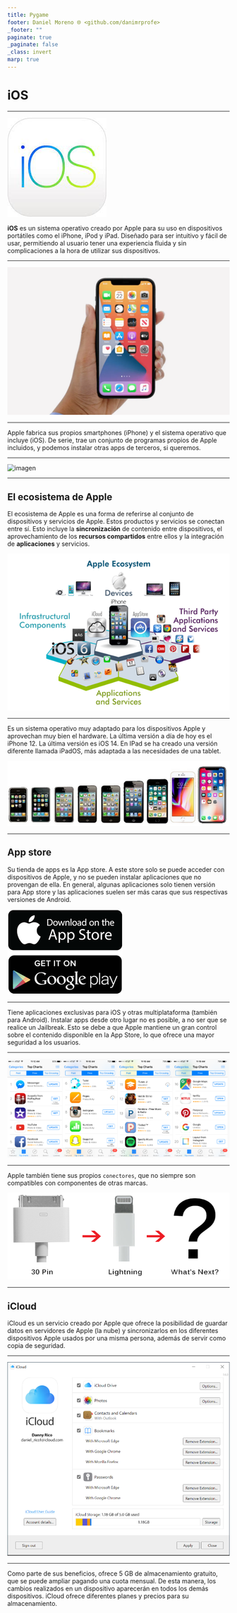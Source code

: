 ```yaml
---
title: Pygame
footer: Daniel Moreno 🌐 <github.com/danimrprofe>
_footer: ""
paginate: true
_paginate: false
_class: invert
marp: true
---
```


# iOS

---

![](img/2023-03-18-15-06-43.png)

**iOS** es un sistema operativo creado por Apple para su uso en dispositivos portátiles como el iPhone, iPod y iPad. Diseñado para ser intuitivo y fácil de usar, permitiendo al usuario tener una experiencia fluida y sin complicaciones a la hora de utilizar sus dispositivos.

---

![imagen](media/image1.png)

---

Apple fabrica sus propios smartphones (iPhone) y el sistema operativo que incluye (iOS). De serie, trae un conjunto de programas propios de Apple incluidos, y podemos instalar otras apps de terceros, si queremos.

---

![imagen](media/image2.gif)

---

## El ecosistema de Apple

El ecosistema de Apple es una forma de referirse al conjunto de dispositivos y servicios de Apple. Estos productos y servicios se conectan entre sí.  Esto incluye la **sincronización** de contenido entre dispositivos, el aprovechamiento de los **recursos compartidos** entre ellos y la integración de **aplicaciones** y servicios.

![imagen](media/image3.png)

---

Es un sistema operativo muy adaptado para los dispositivos Apple y aprovechan muy bien el hardware. La última versión a día de hoy es el iPhone 12. La última versión es iOS 14. En IPad se ha creado una versión diferente llamada iPadOS, más adaptada a las necesidades de una tablet.

![imagen](media/image4.png)

---

## App store

Su tienda de apps es la App store. A este store solo se puede acceder con dispositivos de Apple, y no se pueden instalar aplicaciones que no provengan de ella. En general, algunas aplicaciones solo tienen versión para App store y las aplicaciones suelen ser más caras que sus respectivas versiones de Android.

![imagen](media/image5.png)

---

Tiene aplicaciones exclusivas para iOS y otras multiplataforma (también para Android). Instalar apps desde otro lugar no es posible, a no ser que se realice un Jailbreak. Esto se debe a que Apple mantiene un gran control sobre el contenido disponible en la App Store, lo que ofrece una mayor seguridad a los usuarios.

---

![imagen](media/image6.png)

---

Apple también tiene sus propios ``conectores``, que no siempre son compatibles con componentes de otras marcas.

![](img/2023-03-18-15-08-35.png)

---

## iCloud

iCloud es un servicio creado por Apple que ofrece la posibilidad de guardar datos en servidores de Apple (la nube) y sincronizarlos en los diferentes dispositivos Apple usados por una misma persona, además de servir como copia de seguridad.

---

![](img/2023-03-18-15-07-41.png)

---

Como parte de sus beneficios, ofrece 5 GB de almacenamiento gratuito, que se puede ampliar pagando una cuota mensual. De esta manera, los cambios realizados en un dispositivo aparecerán en todos los demás dispositivos. iCloud ofrece diferentes planes y precios para su almacenamiento.
